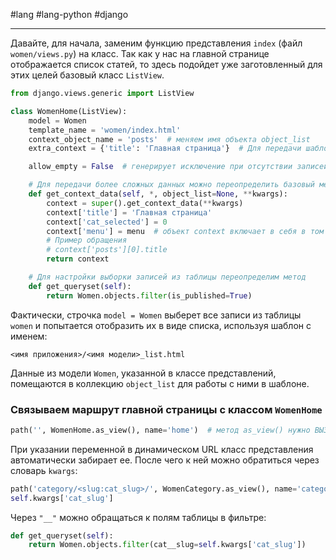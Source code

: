  #lang #lang-python #django

---
Давайте, для начала, заменим функцию представления `index` (файл `women/views.py`) на класс. Так как у нас на главной странице отображается список статей, то здесь подойдет уже заготовленный для этих целей базовый класс `ListView`.

```python
from django.views.generic import ListView

class WomenHome(ListView):
    model = Women
    template_name = 'women/index.html'
    context_object_name = 'posts'  # меняем имя объекта object_list
    extra_context = {'title': 'Главная страница'}  # Для передачи шаблону статических данных

    allow_empty = False  # генерирует исключение при отсутствии записей

    # Для передачи более сложных данных можно переопределить базовый метод
    def get_context_data(self, *, object_list=None, **kwargs):
        context = super().get_context_data(**kwargs)
        context['title'] = 'Главная страница'
        context['cat_selected'] = 0
        context['menu'] = menu  # объект context включает в себя в том числе объект object_list
        # Пример обращения
        # context['posts'][0].title
        return context

    # Для настройки выборки записей из таблицы переопределим метод
    def get_queryset(self):
        return Women.objects.filter(is_published=True)
```

Фактически, строчка `model = Women` выберет все записи из таблицы `women` и попытается отобразить их в виде списка, используя шаблон с именем:

```
<имя приложения>/<имя модели>_list.html
```

Данные из модели `Women`, указанной в классе представлений, помещаются в коллекцию `object_list` для работы с ними в шаблоне.

### Связываем маршрут главной страницы с классом `WomenHome`

```python
path('', WomenHome.as_view(), name='home')  # метод as_view() нужно ВЫЗВАТЬ
```

При указании переменной в динамическом URL класс представления автоматически забирает ее. После чего к ней можно обратиться через словарь `kwargs`:

```python
path('category/<slug:cat_slug>/', WomenCategory.as_view(), name='category')
self.kwargs['cat_slug']
```

Через `"__"` можно обращаться к полям таблицы в фильтре:

```python
def get_queryset(self):
    return Women.objects.filter(cat__slug=self.kwargs['cat_slug'])
```
